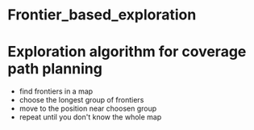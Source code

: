# Frontier_based_exploration
# Exploration algorithm for coverage path planning

* find frontiers in a map
* choose the longest group of frontiers
* move to the position near choosen group
* repeat until you don't know the whole map
